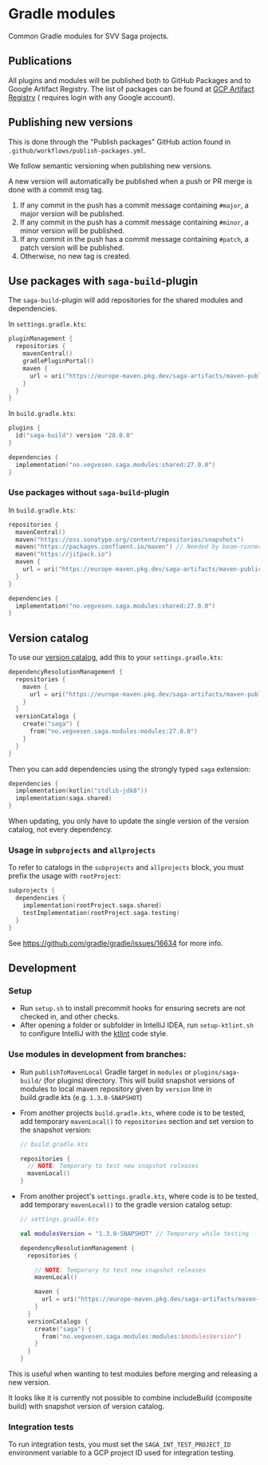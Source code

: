 # Gradle modules

Common Gradle modules for SVV Saga projects.

## Publications

All plugins and modules will be published both to GitHub Packages and to Google Artifact Registry. The list of packages
can be found
at [GCP Artifact Registry](https://console.cloud.google.com/artifacts/maven/saga-artifacts/europe/maven-public?project=saga-artifacts) (
requires login with any Google account).

## Publishing new versions

This is done through the "Publish packages" GitHub action found in `.github/workflows/publish-packages.yml`.

We follow semantic versioning when publishing new versions.

A new version will automatically be published when a push or PR merge is done with a commit msg tag.

1. If any commit in the push has a commit message containing `#major`, a major version will be published.
1. If any commit in the push has a commit message containing `#minor`, a minor version will be published.
1. If any commit in the push has a commit message containing `#patch`, a patch version will be published.
1. Otherwise, no new tag is created.

## Use packages with `saga-build`-plugin

The `saga-build`-plugin will add repositories for the shared modules and dependencies.

In `settings.gradle.kts`:

```kotlin
pluginManagement {
  repositories {
    mavenCentral()
    gradlePluginPortal()
    maven {
      url = uri("https://europe-maven.pkg.dev/saga-artifacts/maven-public")
    }
  }
}
```

In `build.gradle.kts`:

```kotlin
plugins {
  id("saga-build") version "28.0.0"
}

dependencies {
  implementation("no.vegvesen.saga.modules:shared:27.0.0")
}
```

### Use packages without `saga-build`-plugin

In `build.gradle.kts`:

```kotlin
repositories {
  mavenCentral()
  maven("https://oss.sonatype.org/content/repositories/snapshots")
  maven("https://packages.confluent.io/maven") // Needed by beam-runners-google-cloud-dataflow-java
  maven("https://jitpack.io")
  maven {
    url = uri("https://europe-maven.pkg.dev/saga-artifacts/maven-public")
  }
}

dependencies {
  implementation("no.vegvesen.saga.modules:shared:27.0.0")
}
```

## Version catalog

To use our [version catalog](https://docs.gradle.org/current/userguide/platforms.html), add this to
your `settings.gradle.kts`:

```kotlin
dependencyResolutionManagement {
  repositories {
    maven {
      url = uri("https://europe-maven.pkg.dev/saga-artifacts/maven-public")
    }
  }
  versionCatalogs {
    create("saga") {
      from("no.vegvesen.saga.modules:modules:27.0.0")
    }
  }
}
```

Then you can add dependencies using the strongly typed `saga` extension:

```kotlin
dependencies {
  implementation(kotlin("stdlib-jdk8"))
  implementation(saga.shared)
}
```

When updating, you only have to update the single version of the version catalog, not every dependency.

### Usage in `subprojects` and `allprojects`

To refer to catalogs in the `subprojects` and `allprojects` block, you must prefix the usage with `rootProject`:

```kotlin
subprojects {
  dependencies {
    implementation(rootProject.saga.shared)
    testImplementation(rootProject.saga.testing)
  }
}
```

See https://github.com/gradle/gradle/issues/16634 for more info.

## Development

### Setup

- Run `setup.sh` to install precommit hooks for ensuring secrets are not checked in, and other checks.
- After opening a folder or subfolder in IntelliJ IDEA, run `setup-ktlint.sh` to configure IntelliJ with
  the [ktlint](https://ktlint.github.io/) code style.

### Use modules in development from branches:

- Run `publishToMavenLocal` Gradle target in `modules` or `plugins/saga-build/` (for plugins) directory. This will build snapshot versions of modules to local maven repository given by `version` line in build.gradle.kts (e.g. `1.3.0-SNAPSHOT`)

- From another projects `build.gradle.kts`, where code is to be tested, add temporary  `mavenLocal()` to `repositories` section and set version to the snapshot version:

    ```kotlin
    // build.gradle.kts

    repositories {
      // NOTE: Temporary to test new snapshot releases
      mavenLocal()
    }
    ```

- From another project's `settings.gradle.kts`, where code is to be tested, add temporary `mavenLocal()` to the gradle version catalog setup:

    ```kotlin
    // settings.gradle.kts

    val modulesVersion = "1.3.0-SNAPSHOT" // Temporary while testing
    
    dependencyResolutionManagement {
      repositories {

        // NOTE: Temporary to test new snapshot releases
        mavenLocal()

        maven {
          url = uri("https://europe-maven.pkg.dev/saga-artifacts/maven-public")
        }
      }
      versionCatalogs {
        create("saga") {
          from("no.vegvesen.saga.modules:modules:$modulesVersion")
        }
      }
    }
    ```

This is useful when wanting to test modules before merging and releasing a new version.

It looks like it is currently not possible to combine includeBuild (composite build) with snapshot version of version
catalog.

### Integration tests

To run integration tests, you must set the `SAGA_INT_TEST_PROJECT_ID` environment variable to a GCP project ID used for
integration testing.

